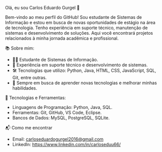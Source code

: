 Olá, eu sou Carlos Eduardo Gurgel 👋

Bem-vindo ao meu perfil do GitHub! Sou estudante de Sistemas de Informação e estou em busca de novas oportunidades de estágio na área de tecnologia. Tenho experiência em suporte técnico, manutenção de sistemas e desenvolvimento de soluções. Aqui você encontrará projetos relacionados à minha jornada acadêmica e profissional.

📚 Sobre mim:

- 👨‍💻 Estudante de Sistemas de Informação.
- 💼 Experiência em suporte técnico e desenvolvimento de sistemas.
- 🛠️ Tecnologias que utilizo: Python, Java, HTML, CSS, JavaScript, SQL, Git, entre outras.
- 🚀 Sempre em busca de aprender novas tecnologias e melhorar minhas habilidades.

🔧 Tecnologias e Ferramentas:

- Linguagens de Programação: Python, Java, SQL.
- Ferramentas: Git, GitHub, VS Code, Eclipse.
- Bancos de Dados: MySQL, PostgreSQL, SQLite.

📬 Como me encontrar

- Email: carloseduardogurgel2016@gmail.com
- LinkedIn: https://www.linkedin.com/in/carloseduu66/
